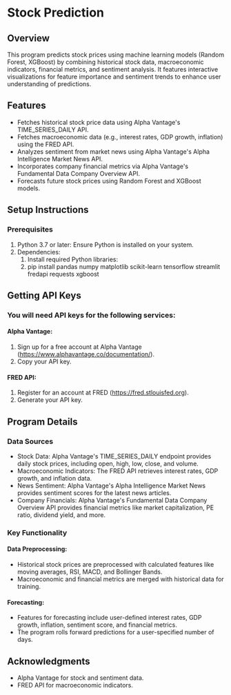 # Stock Prediction

## Overview
This program predicts stock prices using machine learning models (Random Forest, XGBoost) by combining historical stock data, macroeconomic indicators, financial metrics, and sentiment analysis. It features interactive visualizations for feature importance and sentiment trends to enhance user understanding of predictions.

## Features
- Fetches historical stock price data using Alpha Vantage's TIME_SERIES_DAILY API.
- Fetches macroeconomic data (e.g., interest rates, GDP growth, inflation) using the FRED API.
- Analyzes sentiment from market news using Alpha Vantage's Alpha Intelligence Market News API.
- Incorporates company financial metrics via Alpha Vantage's Fundamental Data Company Overview API.
- Forecasts future stock prices using Random Forest and XGBoost models.

## Setup Instructions
### Prerequisites
1. Python 3.7 or later: Ensure Python is installed on your system.
2. Dependencies:
   1. Install required Python libraries:
   2. pip install pandas numpy matplotlib scikit-learn tensorflow streamlit fredapi requests xgboost

## Getting API Keys
###  You will need API keys for the following services:
#### Alpha Vantage:
1. Sign up for a free account at Alpha Vantage (https://www.alphavantage.co/documentation/).
2. Copy your API key.
#### FRED API:
1. Register for an account at FRED (https://fred.stlouisfed.org).
2. Generate your API key.
## Program Details
### Data Sources
- Stock Data: Alpha Vantage's TIME_SERIES_DAILY endpoint provides daily stock prices, including open, high, low, close, and volume.
- Macroeconomic Indicators: The FRED API retrieves interest rates, GDP growth, and inflation data.
- News Sentiment: Alpha Vantage's Alpha Intelligence Market News provides sentiment scores for the latest news articles.
- Company Financials: Alpha Vantage's Fundamental Data Company Overview API provides financial metrics like market capitalization, PE ratio, dividend yield, and more.
### Key Functionality
#### Data Preprocessing:
- Historical stock prices are preprocessed with calculated features like moving averages, RSI, MACD, and Bollinger Bands.
- Macroeconomic and financial metrics are merged with historical data for training.
#### Forecasting:
- Features for forecasting include user-defined interest rates, GDP growth, inflation, sentiment score, and financial metrics.
- The program rolls forward predictions for a user-specified number of days.
## Acknowledgments
- Alpha Vantage for stock and sentiment data.
- FRED API for macroeconomic indicators.
